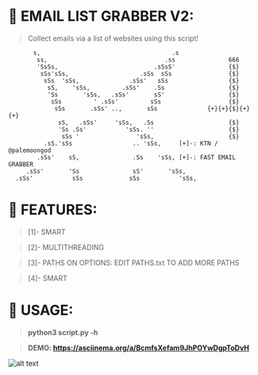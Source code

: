 # :email: EMAIL LIST GRABBER V2:
>Collect emails via a list of websites using this script!
>
           s,                                     .s
            ss,                                 .ss               666
            'SsSs,                           .sSsS'               {$}
             sSs'sSs,                    .sSs  sSs                {$}
              sSs  'sSs,              .sSs'   sSs                 {$}
               sS,    'sSs,         .sSs'    .Ss                  {$}
               'Ss       'sSs,   .sSs'       sS'                  {$}                
                sSs         ' .sSs'         sSs                   {$}      
                 sSs       .sSs' ..,       sSs              {+}{+}{$}{+}{+}       
                  sS,   .sSs'     'sSs,   .Ss                     {$}       
                  'Ss .Ss'           'sSs. ''                     {$}       
                   sSs '                'sSs,                     {$}
              .sS.'sSs                 .. 'sSs,     [+]-: KTN / @palemoongod
            .sSs'    sS,               .Ss    'sSs, [+]-: FAST EMAIL GRABBER
         .sSs'       'Ss               sS'       'sSs,
      .sSs'           sSs             sSs           'sSs,

# :gift: FEATURES:
>[1]- SMART

>[2]- MULTITHREADING

>[3]- PATHS ON OPTIONS: EDIT PATHS.txt TO ADD MORE PATHS 

>[4]- SMART


# :pencil: USAGE:
> **python3 script.py -h**

> **DEMO: https://asciinema.org/a/BcmfsXefam9JhPOYwDgpToDvH**

![alt text](https://i.imgur.com/8sakXu6.png)
